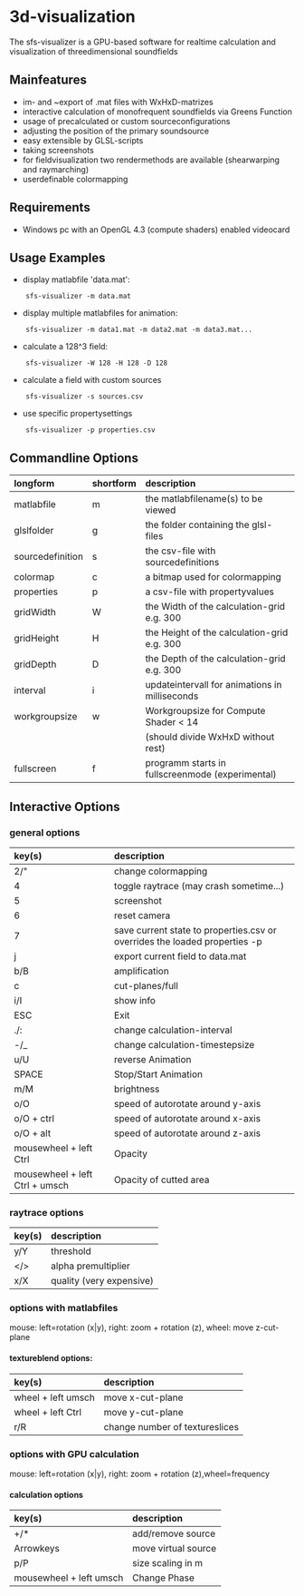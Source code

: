 3d-visualization
================
The sfs-visualizer is a GPU-based software for realtime calculation and visualization
of threedimensional soundfields

Mainfeatures
--------------------------

* im- and ~export of .mat files with WxHxD-matrizes
* interactive calculation of monofrequent soundfields via Greens Function
* usage of precalculated or custom sourceconfigurations
* adjusting the position of the primary soundsource
* easy extensible by GLSL-scripts
* taking screenshots
* for fieldvisualization two rendermethods are available (shearwarping and raymarching)
* userdefinable colormapping

Requirements
---------------------------

* Windows pc with an OpenGL 4.3 (compute shaders) enabled videocard 

Usage Examples
----------------------------

* display matlabfile 'data.mat':
```
	sfs-visualizer -m data.mat
```
* display multiple matlabfiles for animation:
```
	sfs-visualizer -m data1.mat -m data2.mat -m data3.mat...
```
* calculate a 128^3 field:
```
	sfs-visualizer -W 128 -H 128 -D 128
```	
* calculate a field with custom sources 
```
	sfs-visualizer -s sources.csv
```
* use specific propertysettings
```	
	sfs-visualizer -p properties.csv
```

Commandline Options
----------------------------

| longform			| shortform | description										|
| :----------------	|:--------- | :------------------------------------------------	|
| matlabfile		| m			| the matlabfilename(s) to be viewed				|
| glslfolder		| g         | the folder containing the glsl-files				| 
| sourcedefinition	| s			| the csv-file with sourcedefinitions				|
| colormap          | c			| a bitmap used for colormapping					|
| properties        | p			| a csv-file with propertyvalues					|
| gridWidth			| W			| the Width of the calculation-grid e.g. 300		| 
| gridHeight		| H			| the Height of the calculation-grid e.g. 300		|
| gridDepth			| D			| the Depth of the calculation-grid e.g. 300		| 
| interval			| i			| updateintervall for animations in milliseconds	|  
| workgroupsize		| w			| Workgroupsize for Compute Shader < 14				|
|					|			| (should divide WxHxD without rest)				|
| fullscreen		| f			| programm starts in fullscreenmode (experimental)	|

Interactive Options
---------------------------

### general options

| key(s)	| description																|
| :--------	| :------------------------------------------------------------------------	|   
| 2/"		| change colormapping														|			
| 4			| toggle raytrace (may crash sometime...)									|
| 5			| screenshot																|
| 6			| reset camera																|
| 7			| save current state to properties.csv or overrides the loaded properties -p|
| j			| export current field to data.mat											|
| b/B		| amplification																|
| c			| cut-planes/full															|
| i/I		| show info																	|
| ESC		| Exit																		|
| ./:		| change calculation-interval												|
| -/_		| change calculation-timestepsize											| 
| u/U		| reverse Animation															|
| SPACE		| Stop/Start Animation														|			
| m/M		| brightness																|
| o/O		| speed of autorotate around y-axis											|
| o/O + ctrl| speed of autorotate around x-axis											|
| o/O + alt	| speed of autorotate around z-axis											|
| mousewheel + left Ctrl		 | Opacity						|
| mousewheel + left Ctrl + umsch | Opacity of cutted area		|

### raytrace options

| key(s)			| description					|
| :----------------	| :----------------------------	|   
| y/Y				| threshold						|			
| </>				| alpha premultiplier			|
| x/X				| quality (very expensive)		|

### options with matlabfiles

  mouse: left=rotation (x|y), right:  zoom + rotation (z), wheel:  move z-cut-plane

#### textureblend options:
       
| key(s)			| description							|
| :----------------	| :------------------------------------	|   
| wheel + left umsch| move x-cut-plane						|			
| wheel + left Ctrl | move y-cut-plane						|
| r/R				| change number of textureslices		|
              
### options with GPU calculation
              
mouse: left=rotation (x|y), right:  zoom + rotation (z),wheel=frequency
 
#### calculation options
 
| key(s)						 | description					|
| :----------------------------- | :---------------------------	|   
| +/*							 | add/remove source			|			
| Arrowkeys						 | move virtual source			|
| p/P							 | size scaling in m			|
| mousewheel + left umsch		 | Change Phase					|
        



      